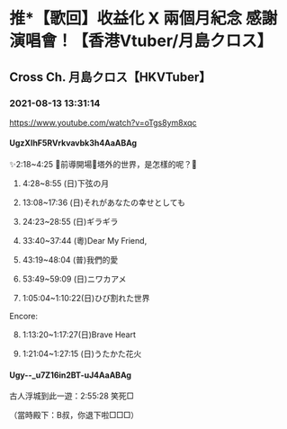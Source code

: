 # 推*【歌回】收益化 X 兩個月紀念 感謝演唱會！【香港Vtuber/月島クロス】

## Cross Ch. 月島クロス【HKVTuber】

### 2021-08-13 13:31:14

https://www.youtube.com/watch?v=oTgs8ym8xqc

#### UgzXIhF5RVrkvavbk3h4AaABAg

✨2:18~4:25 💛前導開場💜塔外的世界，是怎樣的呢？👑

1) 4:28~8:55 (日)下弦の月

2) 13:08~17:36 (日)それがあなたの幸せとしても

3) 24:23~28:55 (日)ギラギラ 

4) 33:40~37:44 (粵)Dear My Friend,

5) 43:19~48:04 (普)我們的愛

6) 53:49~59:09 (日)ニワカアメ

7) 1:05:04~1:10:22(日)ひび割れた世界

Encore:

8) 1:13:20~1:17:27(日)Brave Heart

9) 1:21:04~1:27:15 (日)うたかた花火



#### Ugy--_u7Z16in2BT-uJ4AaABAg

古人浮城到此一遊：2:55:28 笑死□

（當時殿下：B叔，你退下啦□□□）

